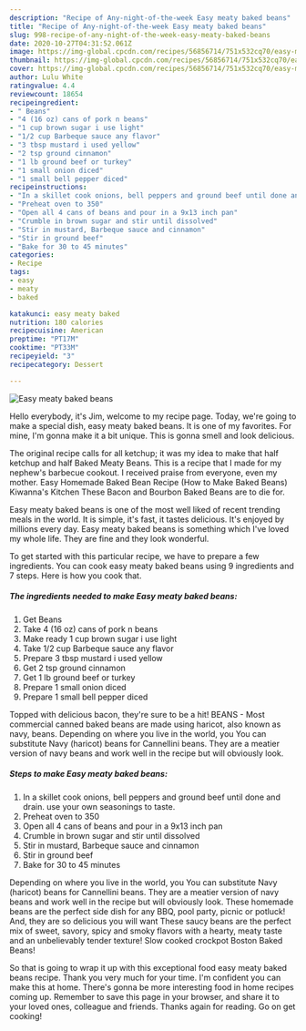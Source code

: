 ```yaml
---
description: "Recipe of Any-night-of-the-week Easy meaty baked beans"
title: "Recipe of Any-night-of-the-week Easy meaty baked beans"
slug: 998-recipe-of-any-night-of-the-week-easy-meaty-baked-beans
date: 2020-10-27T04:31:52.061Z
image: https://img-global.cpcdn.com/recipes/56856714/751x532cq70/easy-meaty-baked-beans-recipe-main-photo.jpg
thumbnail: https://img-global.cpcdn.com/recipes/56856714/751x532cq70/easy-meaty-baked-beans-recipe-main-photo.jpg
cover: https://img-global.cpcdn.com/recipes/56856714/751x532cq70/easy-meaty-baked-beans-recipe-main-photo.jpg
author: Lulu White
ratingvalue: 4.4
reviewcount: 18654
recipeingredient:
- " Beans"
- "4 (16 oz) cans of pork n beans"
- "1 cup brown sugar i use light"
- "1/2 cup Barbeque sauce any flavor"
- "3 tbsp mustard i used yellow"
- "2 tsp ground cinnamon"
- "1 lb ground beef or turkey"
- "1 small onion diced"
- "1 small bell pepper diced"
recipeinstructions:
- "In a skillet cook onions, bell peppers and ground beef until done and drain. use your own seasonings to taste."
- "Preheat oven to 350"
- "Open all 4 cans of beans and pour in a 9x13 inch pan"
- "Crumble in brown sugar and stir until dissolved"
- "Stir in mustard, Barbeque sauce and cinnamon"
- "Stir in ground beef"
- "Bake for 30 to 45 minutes"
categories:
- Recipe
tags:
- easy
- meaty
- baked

katakunci: easy meaty baked 
nutrition: 180 calories
recipecuisine: American
preptime: "PT17M"
cooktime: "PT33M"
recipeyield: "3"
recipecategory: Dessert

---
```



![Easy meaty baked beans](https://img-global.cpcdn.com/recipes/56856714/751x532cq70/easy-meaty-baked-beans-recipe-main-photo.jpg)

Hello everybody, it's Jim, welcome to my recipe page. Today, we're going to make a special dish, easy meaty baked beans. It is one of my favorites. For mine, I'm gonna make it a bit unique. This is gonna smell and look delicious.

The original recipe calls for all ketchup; it was my idea to make that half ketchup and half Baked Meaty Beans. This is a recipe that I made for my nephew&#39;s barbecue cookout. I received praise from everyone, even my mother. Easy Homemade Baked Bean Recipe (How to Make Baked Beans) Kiwanna&#39;s Kitchen These Bacon and Bourbon Baked Beans are to die for.

Easy meaty baked beans is one of the most well liked of recent trending meals in the world. It is simple, it's fast, it tastes delicious. It's enjoyed by millions every day. Easy meaty baked beans is something which I've loved my whole life. They are fine and they look wonderful.


To get started with this particular recipe, we have to prepare a few ingredients. You can cook easy meaty baked beans using 9 ingredients and 7 steps. Here is how you cook that.

<!--inarticleads1-->

##### The ingredients needed to make Easy meaty baked beans:

1. Get  Beans
1. Take 4 (16 oz) cans of pork n beans
1. Make ready 1 cup brown sugar i use light
1. Take 1/2 cup Barbeque sauce any flavor
1. Prepare 3 tbsp mustard i used yellow
1. Get 2 tsp ground cinnamon
1. Get 1 lb ground beef or turkey
1. Prepare 1 small onion diced
1. Prepare 1 small bell pepper diced


Topped with delicious bacon, they&#39;re sure to be a hit! BEANS - Most commercial canned baked beans are made using haricot, also known as navy, beans. Depending on where you live in the world, you You can substitute Navy (haricot) beans for Cannellini beans. They are a meatier version of navy beans and work well in the recipe but will obviously look. 

<!--inarticleads2-->

##### Steps to make Easy meaty baked beans:

1. In a skillet cook onions, bell peppers and ground beef until done and drain. use your own seasonings to taste.
1. Preheat oven to 350
1. Open all 4 cans of beans and pour in a 9x13 inch pan
1. Crumble in brown sugar and stir until dissolved
1. Stir in mustard, Barbeque sauce and cinnamon
1. Stir in ground beef
1. Bake for 30 to 45 minutes


Depending on where you live in the world, you You can substitute Navy (haricot) beans for Cannellini beans. They are a meatier version of navy beans and work well in the recipe but will obviously look. These homemade beans are the perfect side dish for any BBQ, pool party, picnic or potluck! And, they are so delicious you will want These saucy beans are the perfect mix of sweet, savory, spicy and smoky flavors with a hearty, meaty taste and an unbelievably tender texture! Slow cooked crockpot Boston Baked Beans! 

So that is going to wrap it up with this exceptional food easy meaty baked beans recipe. Thank you very much for your time. I'm confident you can make this at home. There's gonna be more interesting food in home recipes coming up. Remember to save this page in your browser, and share it to your loved ones, colleague and friends. Thanks again for reading. Go on get cooking!
